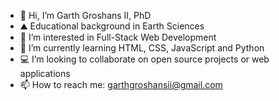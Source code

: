 - 👋 Hi, I’m Garth Groshans II, PhD
- ⛰️ Educational background in Earth Sciences
- 👀 I’m interested in Full-Stack Web Development
- 🌱 I’m currently learning HTML, CSS, JavaScript and Python
- 💻 I’m looking to collaborate on open source projects or web applications
- 📫 How to reach me: garthgroshansii@gmail.com

<!---
ggroshansii/ggroshansii is a ✨ special ✨ repository because its `README.md` (this file) appears on your GitHub profile.
You can click the Preview link to take a look at your changes.
--->
